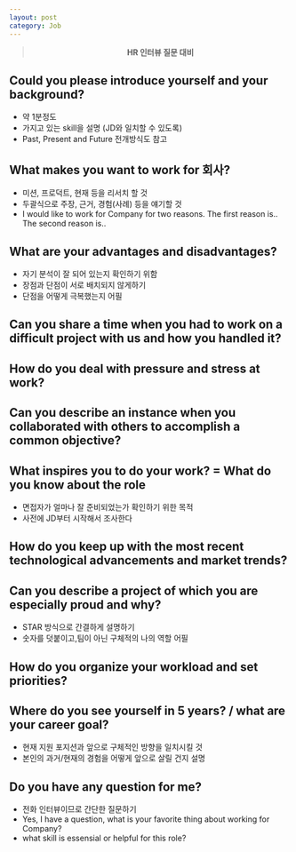 ```yaml
---
layout: post
category: Job
---
```

> **<center>HR 인터뷰 질문 대비</center>**

## Could you please introduce yourself and your background?

- 약 1분정도
- 가지고 있는 skill을 설명 (JD와 일치할 수 있도록)
- Past, Present and Future 전개방식도 참고

## What makes you want to work for 회사?

- 미션, 프로덕트, 현재 등을 리서치 할 것
- 두괄식으로 주장, 근거, 경험(사례) 등을 얘기할 것
 - I would like to work for Company for two reasons. The first reason is.. The second reason is..

## What are your advantages and disadvantages?

- 자기 분석이 잘 되어 있는지 확인하기 위함
- 장점과 단점이 서로 배치되지 않게하기
- 단점을 어떻게 극복했는지 어필


## Can you share a time when you had to work on a difficult project with us and how you handled it?

## How do you deal with pressure and stress at work?

## Can you describe an instance when you collaborated with others to accomplish a common objective?

## What inspires you to do your work? = What do you know about the role

- 면접자가 얼마나 잘 준비되었는가 확인하기 위한 목적
- 사전에 JD부터 시작해서 조사한다

## How do you keep up with the most recent technological advancements and market trends?

## Can you describe a project of which you are especially proud and why?

- STAR 방식으로 간결하게 설명하기
- 숫자를 덧붙이고,팀이 아닌 구체적의 나의 역할 어필

## How do you organize your workload and set priorities?

## Where do you see yourself in 5 years? / what are your career goal?

- 현재 지원 포지션과 앞으로 구체적인 방향을 일치시킬 것
- 본인의 과거/현재의 경험을 어떻게 앞으로 살릴 건지 설명

## Do you have any question for me?

- 전화 인터뷰이므로 간단한 질문하기
 - Yes, I have a question, what is your favorite thing about working for Company?
 - what skill is essensial or helpful for this role?